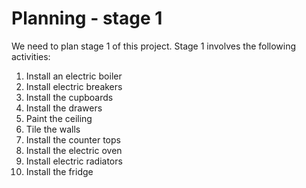 # Planning - stage 1

We need to plan stage 1 of this project. Stage 1 involves the following activities:

1. Install an electric boiler
1. Install electric breakers
1. Install the cupboards
1. Install the drawers
1. Paint the ceiling
1. Tile the walls
1. Install the counter tops
1. Install the electric oven
1. Install electric radiators
1. Install the fridge

